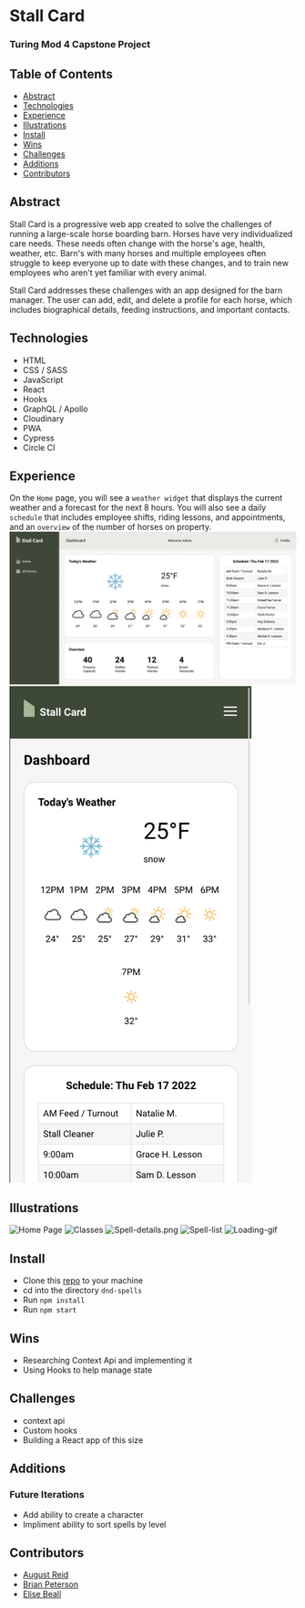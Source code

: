 # Stall Card

### Turing Mod 4 Capstone Project

## Table of Contents
- [Abstract](#Abstract)
- [Technologies](#Technologies)
- [Experience](#Experience)
- [Illustrations](#Illustrations)
- [Install](#Install)
- [Wins](#Wins)
- [Challenges](#Challenges)
- [Additions](#Additions)
- [Contributors](#Contributors)

## Abstract
Stall Card is a progressive web app created to solve the challenges of running a large-scale horse boarding barn. Horses have very individualized care needs. These needs often change with the horse's age, health, weather, etc. Barn's with many horses and multiple employees often struggle to keep everyone up to date with these changes, and to train new employees who aren't yet familiar with every animal. 

Stall Card addresses these challenges with an app designed for the barn manager. The user can add, edit, and delete a profile for each horse, which includes biographical details, feeding instructions, and important contacts. 

## Technologies
-  HTML
-  CSS / SASS
-  JavaScript
-  React
-  Hooks
- GraphQL / Apollo
- Cloudinary
- PWA
- Cypress
- Circle CI

## Experience
On the `Home` page, you will see a `weather widget` that displays the current weather and a forecast for the next 8 hours. You will also see a daily `schedule` that includes employee shifts, riding lessons, and appointments, and an `overview` of the number of horses on property. 
![Home Dashboard](./src/assets/screenshots/dashFull.png)
![Dashboard Mobile View](./src/assets/screenshots/dashSmall.png)

## Illustrations
![Home Page](./src/assets/Home-page.png)
![Classes](./src/assets/Classes.png)
![Spell-details.png](./src/assets/Spell-details.png)
![Spell-list](./src/assets/Spell-list.png)
![Loading-gif](./src/assets/squiz.gif)

## Install

-  Clone this [repo](https://github.com/elisebeall/dnd-spells) to your machine
-  cd into the directory `dnd-spells`
-  Run `npm install`
-  Run `npm start`

## Wins
- Researching Context Api and implementing it
- Using Hooks to help manage state

## Challenges
- context api
- Custom hooks
- Building a React app of this size

## Additions
### Future Iterations
- Add ability to create a character
- Impliment ability to sort spells by level

## Contributors
- [August Reid](https://github.com/augustreid)
- [Brian Peterson](https://github.com/bpeterson2579)
- [Elise Beall](https://github.com/elisebeall)
